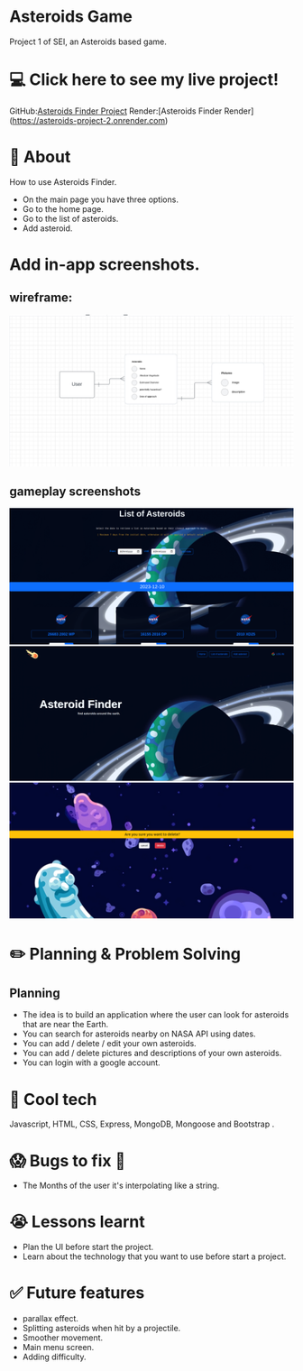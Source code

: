 # Asteroids Game

Project 1 of SEI, an Asteroids based game.

# 💻 Click here to see my live project!

GitHub:[Asteroids Finder Project](https://github.com/Candangueira/Asteroid-project2)
Render:[Asteroids Finder Render] (https://asteroids-project-2.onrender.com)
# 📄 About

How to use Asteroids Finder.

-   On the main page you have three options.
-   Go to the home page.
-   Go to the list of asteroids.
-   Add asteroid.

# Add in-app screenshots.

## wireframe:

![image](./screenshots-wireframe/ERD.png)

## gameplay screenshots

![image](./screenshots-wireframe/screenshot1.png)
![image](./screenshots-wireframe/screenshot2.png)
![image](./screenshots-wireframe/screenshot3.png)

# ✏️ Planning & Problem Solving

## Planning

-   The idea is to build an application where the user can look for asteroids that 
are near the Earth. 
-   You can search for asteroids nearby on NASA API using dates.
-   You can add / delete / edit your own asteroids.
-   You can add / delete pictures and descriptions of your own asteroids.
-   You can login with a google account.

# 🚀 Cool tech

Javascript, HTML, CSS, Express, MongoDB, Mongoose and Bootstrap .

# 😱 Bugs to fix 💩

-   The Months of the user it's interpolating like a string.


# 😭 Lessons learnt

-   Plan the UI before start the project.
-   Learn about the technology that you want to use before start a project.

# ✅ Future features

-   parallax effect.
-   Splitting asteroids when hit by a projectile.
-   Smoother movement.
-   Main menu screen.
-   Adding difficulty.
